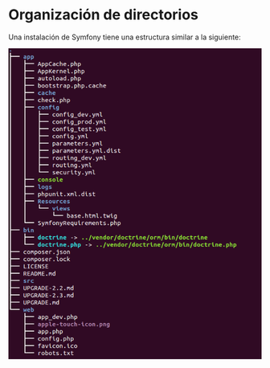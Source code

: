 # Organización de directorios

Una instalación de Symfony tiene una estructura similar a la siguiente:

![Directorios](tree.png "Directorios")
